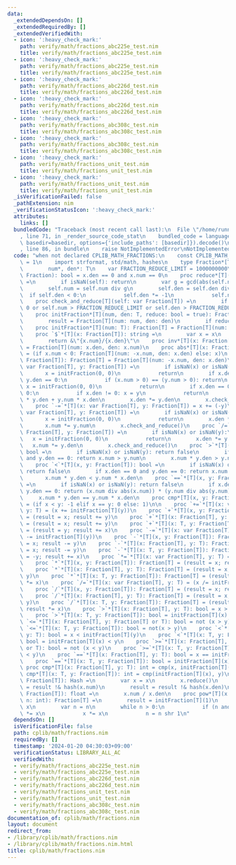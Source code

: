 ```yaml
---
data:
  _extendedDependsOn: []
  _extendedRequiredBy: []
  _extendedVerifiedWith:
  - icon: ':heavy_check_mark:'
    path: verify/math/fractions_abc225e_test.nim
    title: verify/math/fractions_abc225e_test.nim
  - icon: ':heavy_check_mark:'
    path: verify/math/fractions_abc225e_test.nim
    title: verify/math/fractions_abc225e_test.nim
  - icon: ':heavy_check_mark:'
    path: verify/math/fractions_abc226d_test.nim
    title: verify/math/fractions_abc226d_test.nim
  - icon: ':heavy_check_mark:'
    path: verify/math/fractions_abc226d_test.nim
    title: verify/math/fractions_abc226d_test.nim
  - icon: ':heavy_check_mark:'
    path: verify/math/fractions_abc308c_test.nim
    title: verify/math/fractions_abc308c_test.nim
  - icon: ':heavy_check_mark:'
    path: verify/math/fractions_abc308c_test.nim
    title: verify/math/fractions_abc308c_test.nim
  - icon: ':heavy_check_mark:'
    path: verify/math/fractions_unit_test.nim
    title: verify/math/fractions_unit_test.nim
  - icon: ':heavy_check_mark:'
    path: verify/math/fractions_unit_test.nim
    title: verify/math/fractions_unit_test.nim
  _isVerificationFailed: false
  _pathExtension: nim
  _verificationStatusIcon: ':heavy_check_mark:'
  attributes:
    links: []
  bundledCode: "Traceback (most recent call last):\n  File \"/home/runner/.local/lib/python3.10/site-packages/onlinejudge_verify/documentation/build.py\"\
    , line 71, in _render_source_code_stat\n    bundled_code = language.bundle(stat.path,\
    \ basedir=basedir, options={'include_paths': [basedir]}).decode()\n  File \"/home/runner/.local/lib/python3.10/site-packages/onlinejudge_verify/languages/nim.py\"\
    , line 86, in bundle\n    raise NotImplementedError\nNotImplementedError\n"
  code: "when not declared CPLIB_MATH_FRACTIONS:\n    const CPLIB_MATH_FRACTIONS*\
    \ = 1\n    import strformat, std/math, hashes\n    type Fraction*[T] = object\n\
    \        num*, den*: T\n    var FRACTION_REDUCE_LIMIT = 1000000000\n    proc isNaN*(x:\
    \ Fraction): bool = x.den == 0 and x.num == 0\n    proc reduce*[T](self: var Fraction[T])\
    \ =\n        if isNaN(self): return\n        var g = gcd(abs(self.num), abs(self.den))\n\
    \        self.num = self.num div g\n        self.den = self.den div g\n      \
    \  if self.den < 0:\n            self.den *= -1\n            self.num *= -1\n\
    \    proc check_and_reduce[T](self: var Fraction[T]) =\n        if self.den <\
    \ 0 or self.num > FRACTION_REDUCE_LIMIT or self.den > FRACTION_REDUCE_LIMIT: self.reduce()\n\
    \    proc initFraction*[T](num, den: T, reduce: bool = true): Fraction[T] =\n\
    \        result = Fraction[T](num: num, den: den)\n        if reduce: result.reduce()\n\
    \    proc initFraction*[T](num: T): Fraction[T] = Fraction[T](num: num, den: T(1))\n\
    \    proc `$`*[T](x: Fraction[T]): string =\n        var x = x\n        x.reduce()\n\
    \        return &\"{x.num}/{x.den}\"\n    proc inv*[T](x: Fraction[T]): Fraction[T]\
    \ = Fraction[T](num: x.den, den: x.num)\n    proc abs*[T](x: Fraction[T]): Fraction[T]\
    \ = (if x.num < 0: Fraction[T](num: -x.num, den: x.den) else: x)\n    proc `-`*[T](x:\
    \ Fraction[T]): Fraction[T] = Fraction[T](num: -x.num, den: x.den)\n    proc `+=`*[T](x:\
    \ var Fraction[T], y: Fraction[T]) =\n        if isNaN(x) or isNaN(y):\n     \
    \       x = initFraction(0, 0)\n            return\n        if x.den == 0 and\
    \ y.den == 0:\n            if (x.num > 0) == (y.num > 0): return\n           \
    \ x = initFraction(0, 0)\n            return\n        if x.den == 0 or y.den ==\
    \ 0:\n            if x.den != 0: x = y\n            return\n        x.num = x.num\
    \ * y.den + y.num * x.den\n        x.den *= y.den\n        x.check_and_reduce()\n\
    \    proc `-=`*[T](x: var Fraction[T], y: Fraction[T]) = x += (-y)\n    proc `*=`*[T](x:\
    \ var Fraction[T], y: Fraction[T]) =\n        if isNaN(x) or isNaN(y):\n     \
    \       x = initFraction(0, 0)\n            return\n        x.den *= y.den\n \
    \       x.num *= y.num\n        x.check_and_reduce()\n    proc `/=`*[T](x: var\
    \ Fraction[T], y: Fraction[T]) =\n        if isNaN(x) or isNaN(y):\n         \
    \   x = initFraction(0, 0)\n            return\n        x.den *= y.num\n     \
    \   x.num *= y.den\n        x.check_and_reduce()\n    proc `>`*[T](x, y: Fraction[T]):\
    \ bool =\n        if isNaN(x) or isNaN(y): return false\n        if x.den == 0\
    \ and y.den == 0: return x.num > y.num\n        x.num * y.den > y.num * x.den\n\
    \    proc `<`*[T](x, y: Fraction[T]): bool =\n        if isNaN(x) or isNaN(y):\
    \ return false\n        if x.den == 0 and y.den == 0: return x.num < y.num\n \
    \       x.num * y.den < y.num * x.den\n    proc `==`*[T](x, y: Fraction[T]): bool\
    \ =\n        if isNaN(x) or isNaN(y): return false\n        if x.den == 0 and\
    \ y.den == 0: return (x.num div abs(x.num)) * (y.num div abs(y.num)) > 0\n   \
    \     x.num * y.den == y.num * x.den\n    proc cmp*[T](x, y: Fraction[T]): int\
    \ = (if x < y: -1 elif x == y: 0 else: 1)\n\n    proc `+=`*[T](x: var Fraction[T],\
    \ y: T) = (x += initFraction[T](y))\n    proc `+`*[T](x, y: Fraction[T]): Fraction[T]\
    \ = (result = x; result += y)\n    proc `+`*[T](x: Fraction[T], y: T): Fraction[T]\
    \ = (result = x; result += y)\n    proc `+`*[T](x: T, y: Fraction[T]): Fraction[T]\
    \ = (result = y; result += x)\n    proc `-=`*[T](x: var Fraction[T], y: T) = (x\
    \ -= initFraction[T](y))\n    proc `-`*[T](x, y: Fraction[T]): Fraction[T] = (result\
    \ = x; result -= y)\n    proc `-`*[T](x: Fraction[T], y: T): Fraction[T] = (result\
    \ = x; result -= y)\n    proc `-`*[T](x: T, y: Fraction[T]): Fraction[T] = (result\
    \ = -y; result += x)\n    proc `*=`*[T](x: var Fraction[T], y: T) = (x *= initFraction[T](y))\n\
    \    proc `*`*[T](x, y: Fraction[T]): Fraction[T] = (result = x; result *= y)\n\
    \    proc `*`*[T](x: Fraction[T], y: T): Fraction[T] = (result = x; result *=\
    \ y)\n    proc `*`*[T](x: T, y: Fraction[T]): Fraction[T] = (result = y; result\
    \ *= x)\n    proc `/=`*[T](x: var Fraction[T], y: T) = (x /= initFraction[T](y))\n\
    \    proc `/`*[T](x, y: Fraction[T]): Fraction[T] = (result = x; result /= y)\n\
    \    proc `/`*[T](x: Fraction[T], y: T): Fraction[T] = (result = x; result /=\
    \ y)\n    proc `/`*[T](x: T, y: Fraction[T]): Fraction[T] = (result = y.inv();\
    \ result *= x)\n    proc `>`*[T](x: Fraction[T], y: T): bool = x > initFraction[T](y)\n\
    \    proc `>`*[T](x: T, y: Fraction[T]): bool = initFraction[T](x) > y\n    proc\
    \ `<=`*[T](x: Fraction[T], y: Fraction[T] or T): bool = not (x > y)\n    proc\
    \ `<=`*[T](x: T, y: Fraction[T]): bool = not(x > y)\n    proc `<`*[T](x: Fraction[T],\
    \ y: T): bool = x < initFraction[T](y)\n    proc `<`*[T](x: T, y: Fraction[T]):\
    \ bool = initFraction[T](x) < y\n    proc `>=`*[T](x: Fraction[T], y: Fraction[T]\
    \ or T): bool = not (x < y)\n    proc `>=`*[T](x: T, y: Fraction[T]): bool = not(x\
    \ < y)\n    proc `==`*[T](x: Fraction[T], y: T): bool = x == initFraction[T](y)\n\
    \    proc `==`*[T](x: T, y: Fraction[T]): bool = initFraction[T](x) == y\n   \
    \ proc cmp*[T](x: Fraction[T], y: T): int = cmp(x, initFraction[T](y))\n    proc\
    \ cmp*[T](x: T, y: Fraction[T]): int = cmp(initFraction[T](x), y)\n    proc hash*[T](x:\
    \ Fraction[T]): Hash =\n        var x = x\n        x.reduce()\n        result\
    \ = result !& hash(x.num)\n        result = result !& hash(x.den)\n    proc toFloat*[T](x:\
    \ Fraction[T]): float =\n        x.num / x.den\n    proc pow*[T](x: Fraction[T],\
    \ n: int): Fraction[T] =\n        result = initFraction[T](1)\n        var x =\
    \ x\n        var n = n\n        while n > 0:\n            if (n and 1) == 1: result\
    \ *= x\n            x *= x\n            n = n shr 1\n"
  dependsOn: []
  isVerificationFile: false
  path: cplib/math/fractions.nim
  requiredBy: []
  timestamp: '2024-01-20 04:30:03+09:00'
  verificationStatus: LIBRARY_ALL_AC
  verifiedWith:
  - verify/math/fractions_abc225e_test.nim
  - verify/math/fractions_abc225e_test.nim
  - verify/math/fractions_abc226d_test.nim
  - verify/math/fractions_abc226d_test.nim
  - verify/math/fractions_unit_test.nim
  - verify/math/fractions_unit_test.nim
  - verify/math/fractions_abc308c_test.nim
  - verify/math/fractions_abc308c_test.nim
documentation_of: cplib/math/fractions.nim
layout: document
redirect_from:
- /library/cplib/math/fractions.nim
- /library/cplib/math/fractions.nim.html
title: cplib/math/fractions.nim
---
```

